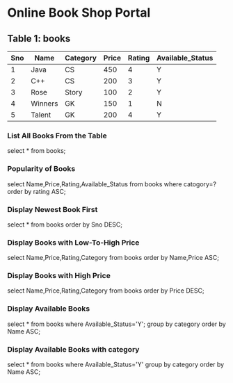 # Online Book Shop Portal
## Table 1: books
| Sno | Name | Category | Price | Rating | Available_Status |
| -- | -- | -- | -- | -- | -- |
| 1 | Java | CS | 450 | 4 | Y |
| 2 | C++ | CS | 200 | 3 | Y |
| 3 | Rose | Story | 100 | 2 | Y |
| 4 | Winners | GK | 150 | 1 | N |
| 5 | Talent | GK | 200 | 4 | Y |

### List All Books From the Table
select * from books;

### Popularity of Books
select Name,Price,Rating,Available_Status from books where catogory=? order by rating ASC;

### Display Newest Book First
select * from books order by Sno DESC;

### Display Books with Low-To-High Price
select Name,Price,Rating,Category from books order by Name,Price ASC;

### Display Books with High Price
select Name,Price,Rating,Category from books order by Price DESC;

### Display Available Books 
select * from books where Available_Status='Y'; group by category order by Name ASC;

### Display Available Books with category
select * from books where Available_Status='Y' group by category order by Name ASC;



